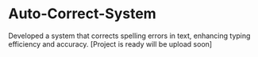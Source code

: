 # Auto-Correct-System
Developed a system that corrects spelling errors in text, enhancing typing efficiency and accuracy. [Project is ready will be upload soon]
